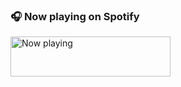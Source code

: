 <h3>🎧 Now playing on Spotify</h3>

<a href="https://now-playing-profile-am7wp8zn5.vercel.app/now-playing?open">
  <img src="https://now-playing-profile-am7wp8zn5.vercel.app/now-playing" width="256" height="64" alt="Now playing">
</a>
